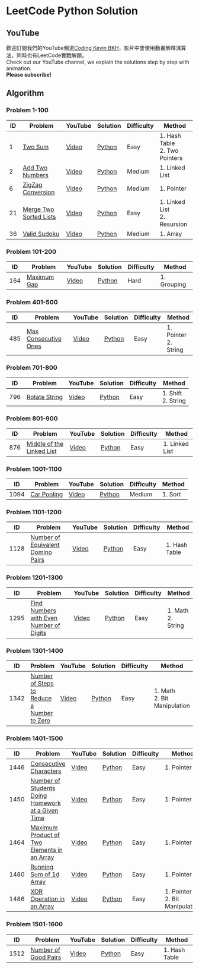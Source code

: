 # LeetCode Python Solution

## YouTube

歡迎訂閱我們的YouTube頻道[Coding Kevin BKH](https://www.youtube.com/channel/UCrLyxqR_OTny2PQLAAjEmjg/)，影片中會使用動畫解釋演算法，同時也有LeetCode實戰解題。 <br>
Check out our YouTube channel, we explain the solutions step by step with animation. <br>
**Please subscribe!**

## Algorithm

### Problem 1-100

| ID | Problem | YouTube | Solution | Difficulty | Method |
| -- | ------- | ------- | -------- | ---------- | ------ |
| 1 | [Two Sum](https://leetcode.com/problems/two-sum/) | [Video](https://youtu.be/fNSFSUfBILY) | [Python](/python/problems-0001-0100/0001-two-sum.py) | Easy | 1. Hash Table <br> 2. Two Pointers |
| 2 | [Add Two Numbers](https://leetcode.com/problems/add-two-numbers/) | [Video](https://youtu.be/ZgTOSvc-Z1c) | [Python](/python/problems-0001-0100/0002-add-two-numbers.py) | Medium | 1. Linked List |
| 6 | [ZigZag Conversion](https://leetcode.com/problems/zigzag-conversion/) | [Video](https://youtu.be/bxWrnTLStkg) | [Python](/python/problems-0001-0100/0006-zigzag-conversion.py) | Medium | 1. Pointer |
| 21 | [Merge Two Sorted Lists](https://leetcode.com/problems/merge-two-sorted-lists/) | [Video](https://youtu.be/h_VY1eokFBc) | [Python](/python/problems-0001-0100/0021-merge-two-sorted-lists.py) | Easy | 1. Linked List <br> 2. Resursion |
| 36 | [Valid Sudoku](https://leetcode.com/problems/valid-sudoku/) | [Video](https://youtu.be/GqeQFpG-7q0) | [Python](/python/problems-0001-0100/0036-valid-sudoku.py) | Medium | 1. Array |

### Problem 101-200

| ID | Problem | YouTube | Solution | Difficulty | Method |
| -- | ------- | ------- | -------- | ---------- | ------ |
| 164 | [Maximum Gap](https://leetcode.com/problems/maximum-gap/) | [Video](https://youtu.be/qN0qvtFbCYw) | [Python](/python/problems-0101-0200/0164-maximum-gap.py) | Hard | 1. Grouping |

### Problem 401-500

| ID | Problem | YouTube | Solution | Difficulty | Method |
| -- | ------- | ------- | -------- | ---------- | ------ |
| 485 | [Max Consecutive Ones](https://leetcode.com/problems/max-consecutive-ones/) | [Video](https://youtu.be/_l5aRR04Yuc) | [Python](/python/problems-0401-0500/0485-max-consecutive-ones.py) | Easy | 1. Pointer <br> 2. String |

### Problem 701-800

| ID | Problem | YouTube | Solution | Difficulty | Method |
| -- | ------- | ------- | -------- | ---------- | ------ |
| 796 | [Rotate String](https://leetcode.com/problems/rotate-string/) | [Video](https://youtu.be/zqNewqfahcY) | [Python](/python/problems-0701-0800/0796-rotate-string.py) | Easy | 1. Shift <br> 2. String |

### Problem 801-900

| ID | Problem | YouTube | Solution | Difficulty | Method |
| -- | ------- | ------- | -------- | ---------- | ------ |
| 876 | [Middle of the Linked List](https://leetcode.com/problems/middle-of-the-linked-list/) | [Video](https://youtu.be/6fWH6Laiyzw) | [Python](/python/problems-0801-0900/0876-middle-of-the-linked-list.py) | Easy | 1. Linked List |

### Problem 1001-1100

| ID | Problem | YouTube | Solution | Difficulty | Method |
| -- | ------- | ------- | -------- | ---------- | ------ |
| 1094 | [Car Pooling](https://leetcode.com/problems/car-pooling/) | [Video](https://youtu.be/iAAZNizsqiM) | [Python](/python/problems-1001-1100/1094-car-pooling.py) | Medium | 1. Sort |

### Problem 1101-1200

| ID | Problem | YouTube | Solution | Difficulty | Method |
| -- | ------- | ------- | -------- | ---------- | ------ |
| 1128 | [Number of Equivalent Domino Pairs](https://leetcode.com/problems/number-of-equivalent-domino-pairs/) | [Video](https://youtu.be/w-20La0b2F4) | [Python](/python/problems-1101-1200/1128-number-of-equivalent-domino-pairs.py) | Easy | 1. Hash Table |

### Problem 1201-1300

| ID | Problem | YouTube | Solution | Difficulty | Method |
| -- | ------- | ------- | -------- | ---------- | ------ |
| 1295 | [Find Numbers with Even Number of Digits](https://leetcode.com/problems/find-numbers-with-even-number-of-digits/) | [Video](https://youtu.be/db7BLKRPA0A) | [Python](/python/problems-1201-1300/1295-find-numbers-with-even-number-of-digits.py) | Easy | 1. Math <br> 2. String |

### Problem 1301-1400

| ID | Problem | YouTube | Solution | Difficulty | Method |
| -- | ------- | ------- | -------- | ---------- | ------ |
| 1342 | [Number of Steps to Reduce a Number to Zero](https://leetcode.com/problems/number-of-steps-to-reduce-a-number-to-zero/) | [Video](https://youtu.be/xdpp9tH_sPQ) | [Python](/python/problems-1301-1400/1342-number-of-steps-to-reduce-a-number-to-zero.py) | Easy | 1. Math <br> 2. Bit Manipulation |

### Problem 1401-1500

| ID | Problem | YouTube | Solution | Difficulty | Method |
| -- | ------- | ------- | -------- | ---------- | ------ |
| 1446 | [Consecutive Characters](https://leetcode.com/problems/consecutive-characters/) | [Video](https://youtu.be/d5s_fkIEAPg) | [Python](/python/problems-1401-1500/1446-consecutive-characters.py) | Easy | 1. Pointer |
| 1450 | [Number of Students Doing Homework at a Given Time](https://leetcode.com/problems/number-of-students-doing-homework-at-a-given-time/) | [Video](https://youtu.be/MHSgk50ps70) | [Python](/python/problems-1401-1500/1450-number-of-students-doing-homework-at-a-given-time.py) | Easy | 1. Pointer |
| 1464 | [Maximum Product of Two Elements in an Array ](https://leetcode.com/problems/maximum-product-of-two-elements-in-an-array/) | [Video](https://youtu.be/UJMbLuOaeqg) | [Python](/python/problems-1401-1500/1464-maximum-product-of-two-elements-in-an-array.py) | Easy | 1. Pointer |
| 1480 | [Running Sum of 1d Array](https://leetcode.com/problems/running-sum-of-1d-array/) | [Video](https://youtu.be/wVztKtQ5z6A) | [Python](/python/problems-1401-1500/1480-running-sum-of-1d-array.py) | Easy | 1. Pointer |
| 1486 | [XOR Operation in an Array](https://leetcode.com/problems/xor-operation-in-an-array/) | [Video](https://youtu.be/QV5qfVcJUD0) | [Python](/python/problems-1401-1500/1486-xor-operation-in-an-array.py) | Easy | 1. Pointer <br> 2. Bit Manipulation |

### Problem 1501-1600

| ID | Problem | YouTube | Solution | Difficulty | Method |
| -- | ------- | ------- | -------- | ---------- | ------ |
| 1512 | [Number of Good Pairs](https://leetcode.com/problems/number-of-good-pairs/) | [Video](https://youtu.be/ryykpSW-g4M) | [Python](/python/problems-1501-1600/1512-number-of-good-pairs.py) | Easy | 1. Hash Table |
